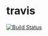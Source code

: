 
# travis

[![Build Status](https://travis-ci.com/aplorm/common.svg?branch=feature%2FAbstractTest)](https://travis-ci.com/aplorm/common)
